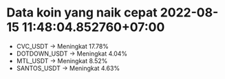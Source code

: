 # Data koin yang naik cepat 2022-08-15 11:48:04.852760+07:00

* CVC_USDT -> Meningkat 17.78%
* DOTDOWN_USDT -> Meningkat 4.04%
* MTL_USDT -> Meningkat 8.52%
* SANTOS_USDT -> Meningkat 4.63%
